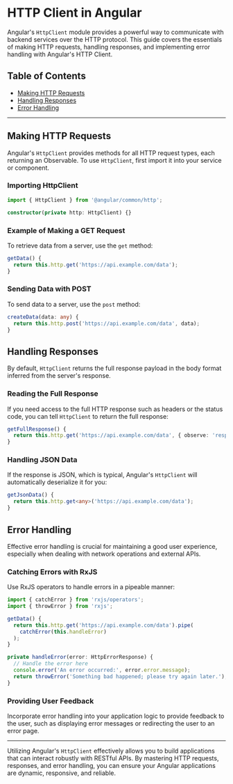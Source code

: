 # HTTP Client in Angular

Angular's `HttpClient` module provides a powerful way to communicate with backend services over the HTTP protocol. This guide covers the essentials of making HTTP requests, handling responses, and implementing error handling with Angular's HTTP Client.

## Table of Contents

- [Making HTTP Requests](#making-http-requests)
- [Handling Responses](#handling-responses)
- [Error Handling](#error-handling)

---

## Making HTTP Requests

Angular's `HttpClient` provides methods for all HTTP request types, each returning an Observable. To use `HttpClient`, first import it into your service or component.

### Importing HttpClient

```typescript
import { HttpClient } from '@angular/common/http';

constructor(private http: HttpClient) {}
```

### Example of Making a GET Request

To retrieve data from a server, use the `get` method:

```typescript
getData() {
  return this.http.get('https://api.example.com/data');
}
```

### Sending Data with POST

To send data to a server, use the `post` method:

```typescript
createData(data: any) {
  return this.http.post('https://api.example.com/data', data);
}
```

## Handling Responses

By default, `HttpClient` returns the full response payload in the body format inferred from the server's response.

### Reading the Full Response

If you need access to the full HTTP response such as headers or the status code, you can tell `HttpClient` to return the full response:

```typescript
getFullResponse() {
  return this.http.get('https://api.example.com/data', { observe: 'response' });
}
```

### Handling JSON Data

If the response is JSON, which is typical, Angular's `HttpClient` will automatically deserialize it for you:

```typescript
getJsonData() {
  return this.http.get<any>('https://api.example.com/data');
}
```

## Error Handling

Effective error handling is crucial for maintaining a good user experience, especially when dealing with network operations and external APIs.

### Catching Errors with RxJS

Use RxJS operators to handle errors in a pipeable manner:

```typescript
import { catchError } from 'rxjs/operators';
import { throwError } from 'rxjs';

getData() {
  return this.http.get('https://api.example.com/data').pipe(
    catchError(this.handleError)
  );
}

private handleError(error: HttpErrorResponse) {
  // Handle the error here
  console.error('An error occurred:', error.error.message);
  return throwError('Something bad happened; please try again later.');
}
```

### Providing User Feedback

Incorporate error handling into your application logic to provide feedback to the user, such as displaying error messages or redirecting the user to an error page.

---

Utilizing Angular's `HttpClient` effectively allows you to build applications that can interact robustly with RESTful APIs. By mastering HTTP requests, responses, and error handling, you can ensure your Angular applications are dynamic, responsive, and reliable.
```